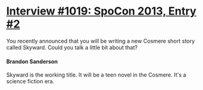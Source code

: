 # [Interview #1019: SpoCon 2013, Entry #2](https://www.theoryland.com/intvmain.php?i=1019#2)

You recently announced that you will be writing a new Cosmere short story called Skyward. Could you talk a little bit about that?

#### Brandon Sanderson

Skyward is the working title. It will be a teen novel in the Cosmere. It's a science fiction era.

